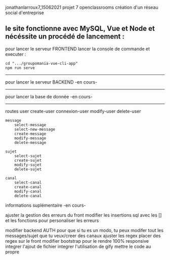 jonathanlarroux7_15062021
projet 7 openclassrooms
création d'un réseau social d'entreprise


le site fonctionne avec MySQL, Vue et Node et nécéssite un procédé de lancement : 
--------------------------------

pour lancer le serveur FRONTEND
	lancer la console de commande et executer :

	cd ".../groupomania-vue-cli-app"
	npm run serve

-------------------------------

pour lancer le serveur BACKEND
-en cours-

-------------------------------

pour lancer la base de donnée
-en cours-

-------------------------------
routes
	user
		create-user
		connexion-user
		modify-user
		delete-user

	message
		select-message
		select-new-message
		create-message
		modify-message
		delete-message
	
	sujet
		select-sujet
		create-sujet
		modify-sujet
		delete-sujet

	canal
		select-canal
		create-canal
		modify-canal
		delete-canal

informations suplémentaire
-en cours-


ajuster la gestion des erreurs du front
modifier les insertions sql avec les [] et les fonctions pour personaliser les erreurs

modifier backend AUTH pour que si tu es un modo, tu peux modifer tout les messages/sujet que tu veux/creer des canaux
ajuster les regex
placer des regex sur le front
modifier bootstrap pour le rendre 100% responsive
integrer l'ajout de fichier
integrer l'utilisation de gify
mettre le code au propre